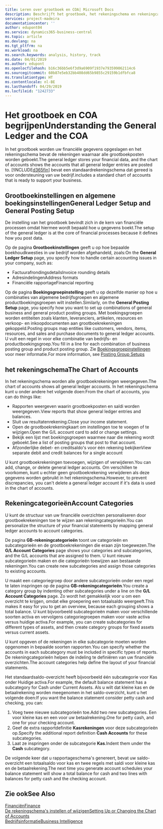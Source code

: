 ```yaml
---
title: Leren over grootboek en COA| Microsoft Docs
description: Beschrijft het grootboek, het rekeningschema en rekeningcategorieën.
services: project-madeira
documentationcenter: ''
author: edupont04
ms.service: dynamics365-business-central
ms.topic: article
ms.devlang: na
ms.tgt_pltfrm: na
ms.workload: na
ms.search.keywords: analysis, history, track
ms.date: 04/01/2019
ms.author: edupont
ms.openlocfilehash: b16c36bb5e6f3d9a6909f1937e793599062114c6
ms.sourcegitcommit: 60b87e5eb32bb408dd65b9855c29159b1dfbfca8
ms.translationtype: HT
ms.contentlocale: nl-BE
ms.lasthandoff: 04/29/2019
ms.locfileid: "1242733"
---
```

# <a name="understanding-the-general-ledger-and-the-coa"></a><span data-ttu-id="04686-103">Het grootboek en COA begrijpen</span><span class="sxs-lookup"><span data-stu-id="04686-103">Understanding the General Ledger and the COA</span></span>
<span data-ttu-id="04686-104">In het grootboek worden uw financiële gegevens opgeslagen en het rekeningschema bevat de rekeningen waarnaar alle grootboekposten worden geboekt.</span><span class="sxs-lookup"><span data-stu-id="04686-104">The general ledger stores your financial data, and the chart of accounts shows the accounts that all general ledger entries are posted to.</span></span> [!INCLUDE[d365fin](includes/d365fin_md.md)] <span data-ttu-id="04686-105">bevat een standaardrekeningschema dat gereed is voor ondersteuning van uw bedrijf.</span><span class="sxs-lookup"><span data-stu-id="04686-105">includes a standard chart of accounts that is ready to support your business.</span></span>

## <a name="general-ledger-setup-and-general-posting-setup"></a><span data-ttu-id="04686-106">Grootboekinstellingen en algemene boekingsinstellingen</span><span class="sxs-lookup"><span data-stu-id="04686-106">General Ledger Setup and General Posting Setup</span></span>
<span data-ttu-id="04686-107">De instelling van het grootboek bevindt zich in de kern van financiële processen omdat hiermee wordt bepaald hoe u gegevens boekt.</span><span class="sxs-lookup"><span data-stu-id="04686-107">The setup of the general ledger is at the core of financial processes because it defines how you post data.</span></span>  

<span data-ttu-id="04686-108">Op de pagina **Grootboekinstellingen** geeft u op hoe bepaalde boekhoudkwesties in uw bedrijf worden afgehandeld, zoals:</span><span class="sxs-lookup"><span data-stu-id="04686-108">On the **General Ledger Setup** page, you specify how to handle certain accounting issues in your company, such as:</span></span>  

* <span data-ttu-id="04686-109">Factuurafrondingsdetails</span><span class="sxs-lookup"><span data-stu-id="04686-109">Invoice rounding details</span></span>  
* <span data-ttu-id="04686-110">Adresindelingen</span><span class="sxs-lookup"><span data-stu-id="04686-110">Address formats</span></span>  
* <span data-ttu-id="04686-111">Financiële rapportage</span><span class="sxs-lookup"><span data-stu-id="04686-111">Financial reporting</span></span>  

<span data-ttu-id="04686-112">Op de pagina **Boekingsgroepinstelling** geeft u op dezelfde manier op hoe u combinaties van algemene bedrijfsgroepen en algemene productboekingsgroepen wilt instellen.</span><span class="sxs-lookup"><span data-stu-id="04686-112">Similarly, on the **General Posting Setup** page, you specify how you want to set up combinations of general business and general product posting groups.</span></span> <span data-ttu-id="04686-113">Met boekingsgroepen worden entiteiten zoals klanten, leveranciers, artikelen, resources en verkoop- en inkoopdocumenten aan grootboekrekeningen gekoppeld.</span><span class="sxs-lookup"><span data-stu-id="04686-113">Posting groups map entities like customers, vendors, items, resources, and sales and purchase documents to general ledger accounts.</span></span> <span data-ttu-id="04686-114">U vult een regel in voor elke combinatie van bedrijfs- en productboekingsgroep.</span><span class="sxs-lookup"><span data-stu-id="04686-114">You fill in a line for each combination of business posting group and product posting group.</span></span> <span data-ttu-id="04686-115">Zie [Boekingsgroepinstellingen](finance-posting-groups.md) voor meer informatie.</span><span class="sxs-lookup"><span data-stu-id="04686-115">For more information, see [Posting Group Setups](finance-posting-groups.md)</span></span>  

## <a name="the-chart-of-accounts"></a><span data-ttu-id="04686-116">het rekeningschema</span><span class="sxs-lookup"><span data-stu-id="04686-116">The Chart of Accounts</span></span>
<span data-ttu-id="04686-117">In het rekeningschema worden alle grootboekrekeningen weergegeven.</span><span class="sxs-lookup"><span data-stu-id="04686-117">The chart of accounts shows all general ledger accounts.</span></span> <span data-ttu-id="04686-118">In het rekeningschema kunt u onder andere het volgende doen:</span><span class="sxs-lookup"><span data-stu-id="04686-118">From the chart of accounts, you can do things like:</span></span>  

* <span data-ttu-id="04686-119">Rapporten weergeven waarin grootboekposten en saldi worden weergegeven.</span><span class="sxs-lookup"><span data-stu-id="04686-119">View reports that show general ledger entries and balances.</span></span>  
* <span data-ttu-id="04686-120">Sluit uw resultatenrekening.</span><span class="sxs-lookup"><span data-stu-id="04686-120">Close your income statement.</span></span>  
* <span data-ttu-id="04686-121">Open de grootboekrekeningkaart om instellingen toe te voegen of te wijzigen.</span><span class="sxs-lookup"><span data-stu-id="04686-121">Open the G/L account card to add or change settings.</span></span>  
* <span data-ttu-id="04686-122">Bekijk een lijst met boekingsgroepen waarmee naar die rekening wordt geboekt.</span><span class="sxs-lookup"><span data-stu-id="04686-122">See a list of posting groups that post to that account.</span></span>
* <span data-ttu-id="04686-123">Afzonderlijke debet- en creditsaldo's voor één rekening bekijken</span><span class="sxs-lookup"><span data-stu-id="04686-123">View separate debit and credit balances for a single account</span></span>  

<span data-ttu-id="04686-124">U kunt grootboekrekeningen toevoegen, wijzigen of verwijderen.</span><span class="sxs-lookup"><span data-stu-id="04686-124">You can add, change, or delete general ledger accounts.</span></span> <span data-ttu-id="04686-125">Om verschillen te voorkomen, kunt u echter geen grootboekrekening verwijderen als deze gegevens worden gebruikt in het rekeningschema.</span><span class="sxs-lookup"><span data-stu-id="04686-125">However, to prevent discrepancies, you can't delete a general ledger account if it's data is used in the chart of accounts.</span></span>  

## <a name="account-categories"></a><span data-ttu-id="04686-126">Rekeningcategorieën</span><span class="sxs-lookup"><span data-stu-id="04686-126">Account Categories</span></span>
<span data-ttu-id="04686-127">U kunt de structuur van uw financiële overzichten personaliseren door grootboekrekeningen toe te wijzen aan rekeningcategorieën.</span><span class="sxs-lookup"><span data-stu-id="04686-127">You can personalize the structure of your financial statements by mapping general ledger accounts to account categories.</span></span>  

<span data-ttu-id="04686-128">De pagina **GB-rekeningcategorieën** toont uw categorieën en subcategorieën en de grootboekrekeningen die eraan zijn toegewezen.</span><span class="sxs-lookup"><span data-stu-id="04686-128">The **G/L Account Categories** page shows your categories and subcategories, and the G/L accounts that are assigned to them.</span></span> <span data-ttu-id="04686-129">U kunt nieuwe subcategorieën maken en die categorieën toewijzen aan bestaande rekeningen.</span><span class="sxs-lookup"><span data-stu-id="04686-129">You can create new subcategories and assign those categories to existing accounts.</span></span>  

<span data-ttu-id="04686-130">U maakt een categoriegroep door andere subcategorieën onder een regel te laten inspringen op de pagina **GB-rekeningcategorieën**.</span><span class="sxs-lookup"><span data-stu-id="04686-130">You create a category group by indenting other subcategories under a line on the **G/L Account Categories** page.</span></span> <span data-ttu-id="04686-131">Zo wordt het gemakkelijk voor u om een overzicht te krijgen, omdat elke groepering een totaalsaldo weergeeft.</span><span class="sxs-lookup"><span data-stu-id="04686-131">This makes it easy for you to get an overview, because each grouping shows a total balance.</span></span> <span data-ttu-id="04686-132">U kunt bijvoorbeeld subcategorieën maken voor verschillende soorten activa en vervolgens categoriegroepen maken voor vaste activa versus huidige activa.</span><span class="sxs-lookup"><span data-stu-id="04686-132">For example, you can create subcategories for different types of assets, and then create category groups for fixed assets versus current assets.</span></span>  

<span data-ttu-id="04686-133">U kunt opgeven of de rekeningen in elke subcategorie moeten worden opgenomen in bepaalde soorten rapporten.</span><span class="sxs-lookup"><span data-stu-id="04686-133">You can specify whether the accounts in each subcategory must be included in specific types of reports.</span></span> <span data-ttu-id="04686-134">De rekeningcategorieën helpen de indeling te definiëren van uw financiële overzichten.</span><span class="sxs-lookup"><span data-stu-id="04686-134">The account categories help define the layout of your financial statements.</span></span>  

<span data-ttu-id="04686-135">Het standaardsaldo-overzicht heeft bijvoorbeeld één subcategorie voor Kas onder Huidige activa.</span><span class="sxs-lookup"><span data-stu-id="04686-135">For example, the default balance statement has a subcategory for Cash under Current Assets.</span></span> <span data-ttu-id="04686-136">Als u wilt dat kleine kas en de betaalrekening worden meegenomen in het saldo-overzicht, kunt u het volgende doen:</span><span class="sxs-lookup"><span data-stu-id="04686-136">If you want the balance statement consider petty cash and checking, you can:</span></span>  

1. <span data-ttu-id="04686-137">Voeg twee nieuwe subcategorieën toe.</span><span class="sxs-lookup"><span data-stu-id="04686-137">Add two new subcategories.</span></span> <span data-ttu-id="04686-138">Een voor kleine kas en een voor uw betaalrekening.</span><span class="sxs-lookup"><span data-stu-id="04686-138">One for petty cash, and one for your checking account.</span></span>  
2. <span data-ttu-id="04686-139">Geef de extra rapportdefinitie **Kasrekeningen** voor deze subcategorieën op.</span><span class="sxs-lookup"><span data-stu-id="04686-139">Specify the additional report definition **Cash Accounts** for these subcategories.</span></span>  
3. <span data-ttu-id="04686-140">Laat ze inspringen onder de subcategorie **Kas**.</span><span class="sxs-lookup"><span data-stu-id="04686-140">Indent them under the **Cash** subcategory.</span></span>  

<span data-ttu-id="04686-141">De volgende keer dat u rapportageschema's genereert, bevat uw saldo-overzicht een totaalsaldo voor kas en twee regels met saldi voor kleine kas en de betaalrekening.</span><span class="sxs-lookup"><span data-stu-id="04686-141">The next time you generate account schedules your balance statement will show a total balance for cash and two lines with balances for petty cash and the checking account.</span></span>  

## <a name="see-also"></a><span data-ttu-id="04686-142">Zie ook</span><span class="sxs-lookup"><span data-stu-id="04686-142">See Also</span></span>
[<span data-ttu-id="04686-143">Financiën</span><span class="sxs-lookup"><span data-stu-id="04686-143">Finance</span></span>](finance.md)  
[<span data-ttu-id="04686-144">De rekeningschema's instellen of wijzigen</span><span class="sxs-lookup"><span data-stu-id="04686-144">Setting Up or Changing the Chart of Accounts</span></span>](finance-setup-chart-accounts.md)  
[<span data-ttu-id="04686-145">Bedrijfsinformatie</span><span class="sxs-lookup"><span data-stu-id="04686-145">Business Intelligence</span></span>](bi.md)  
